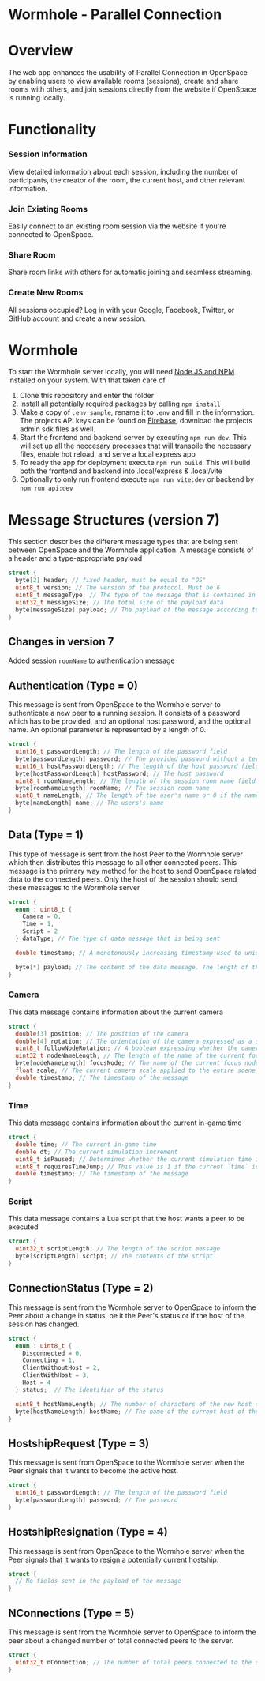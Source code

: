 # Wormhole - Parallel Connection

# Overview

The web app enhances the usability of Parallel Connection in OpenSpace by enabling users to view available rooms (sessions), create and share rooms with others, and join sessions directly from the website if OpenSpace is running locally.

# Functionality

### Session Information

View detailed information about each session, including the number of participants, the creator of the room, the current host, and other relevant information.

### Join Existing Rooms

Easily connect to an existing room session via the website if you're connected to OpenSpace.

### Share Room

Share room links with others for automatic joining and seamless streaming.

### Create New Rooms

All sessions occupied? Log in with your Google, Facebook, Twitter, or GitHub account and create a new session.

# Wormhole

To start the Wormhole server locally, you will need [Node.JS and NPM](https://nodejs.org) installed on your system. With that taken care of

1. Clone this repository and enter the folder
1. Install all potentially required packages by calling `npm install`
1. Make a copy of `.env_sample`, rename it to `.env` and fill in the information. The projects API keys can be found on [Firebase](https://console.firebase.google.com/u/0/), download the projects admin sdk files as well.
1. Start the frontend and backend server by executing `npm run dev`. This will set up all the neccesary processes that will transpile the necessary files, enable hot reload, and serve a local express app
1. To ready the app for deployment execute `npm run build`. This will build both the frontend and backend into .local/express & .local/vite
1. Optionally to only run frontend execute `npm run vite:dev` or backend by `npm run api:dev`

# Message Structures (version 7)

This section describes the different message types that are being sent between OpenSpace and the Wormhole application. A message consists of a header and a type-appropriate payload

```cpp
struct {
  byte[2] header; // fixed header, must be equal to "OS"
  uint8_t version; // The version of the protocol. Must be 6
  uint8_t messageType; // The type of the message that is contained in the payload
  uint32_t messageSize; // The total size of the payload data
  byte[messageSize] payload; // The payload of the message according to the messageType
}
```

## Changes in version 7

Added session `roomName` to authentication message

## Authentication (Type = 0)

This message is sent from OpenSpace to the Wormhole server to authenticate a new peer to a running session. It consists of a password which has to be provided, and an optional host password, and the optional name. An optional parameter is represented by a length of 0.

```cpp
struct {
  uint16_t passwordLength; // The length of the password field
  byte[passwordLength] password; // The provided password without a terminating \0
  uint16_t hostPasswordLength; // The length of the host password field or 0 if the host password is omitted
  byte[hostPasswordLength] hostPassword; // The host password
  uint8_t roomNameLength; // The length of the session room name field
  byte[roomNameLength] roomName; // The session room name
  uint8_t nameLength; // The length of the user's name or 0 if the name is omitted
  byte[nameLength] name; // The users's name
}
```

## Data (Type = 1)

This type of message is sent from the host Peer to the Wormhole server which then distributes this message to all other connected peers. This message is the primary way method for the host to send OpenSpace related data to the connected peers. Only the host of the session should send these messages to the Wormhole server

```cpp
struct {
  enum : uint8_t {
    Camera = 0,
    Time = 1,
    Script = 2
  } dataType; // The type of data message that is being sent

  double timestamp; // A monotonously increasing timestamp used to uniquely order the data messages on the receiving end

  byte[*] payload; // The content of the data message. The length of this payload is fixed for each of the `dataTypes` and described below
}
```

### Camera

This data message contains information about the current camera

```cpp
struct {
  double[3] position; // The position of the camera
  double[4] rotation; // The orientation of the camera expressed as a quaternion
  uint8_t followNodeRotation; // A boolean expressing whether the camera is following the rotation of the current focus node. Only values 0 and 1 are allowed
  uint32_t nodeNameLength; // The length of the name of the current focus node
  byte[nodeNameLength] focusNode; // The name of the current focus node
  float scale; // The current camera scale applied to the entire scene
  double timestamp; // The timestamp of the message
}
```

### Time

This data message contains information about the current in-game time

```cpp
struct {
  double time; // The current in-game time
  double dt; // The current simulation increment
  uint8_t isPaused; // Determines whether the current simulation time is paused. Only values 0 and 1 are allowed
  uint8_t requiresTimeJump; // This value is 1 if the current `time` is far different from the `dt` + the `time` of the previous message. Otherwise it is 0
  double timestamp; // The timestamp of the message
}
```

### Script

This data message contains a Lua script that the host wants a peer to be executed

```cpp
struct {
  uint32_t scriptLength; // The length of the script message
  byte[scriptLength] script; // The contents of the script
}
```

## ConnectionStatus (Type = 2)

This message is sent from the Wormhole server to OpenSpace to inform the Peer about a change in status, be it the Peer's status or if the host of the session has changed.

```cpp
struct {
  enum : uint8_t {
    Disconnected = 0,
    Connecting = 1,
    ClientWithoutHost = 2,
    ClientWithHost = 3,
    Host = 4
  } status;  // The identifier of the status

  uint8_t hostNameLength; // The number of characters of the new host or 0 if there is no host
  byte[hostNameLength] hostName; // The name of the current host of the session
}
```

## HostshipRequest (Type = 3)

This message is sent from OpenSpace to the Wormhole server when the Peer signals that it wants to become the active host.

```cpp
struct {
  uint16_t passwordLength; // The length of the password field
  byte[passwordLength] password; // The password
}
```

## HostshipResignation (Type = 4)

This message is sent from OpenSpace to the Wormhole server when the Peer signals that it wants to resign a potentially current hostship.

```cpp
struct {
  // No fields sent in the payload of the message
}
```

## NConnections (Type = 5)

This message is sent from the Wormhole server to OpenSpace to inform the peer about a changed number of total connected peers to the server.

```cpp
struct {
  uint32_t nConnection; // The number of total peers connected to the server
}
```
